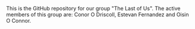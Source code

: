 This is the GitHub repository for our group "The Last of Us".
The active members of this group are: Conor O Driscoll, Estevan Fernandez and Oisin O Connor.
